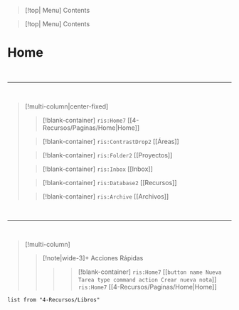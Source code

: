 
> [!top| Menu]
> Contents

> [!top| Menu]
> Contents


# **Home**

<br>

---
<br>

> [!multi-column|center-fixed]
>
>> [!blank-container]
>> `ris:Home7` [[4-Recursos/Paginas/Home|Home]]
>
>> [!blank-container]
>> `ris:ContrastDrop2` [[Áreas]]
>
>> [!blank-container]
>> `ris:Folder2` [[Proyectos]]
>
>> [!blank-container]
>> `ris:Inbox` [[Inbox]]
>
>> [!blank-container]
>> `ris:Database2` [[Recursos]]
>
>> [!blank-container]
>> `ris:Archive` [[Archivos]]

<br>

---

<br>

> [!multi-column]
>
>> [!note|wide-3]+ Acciones Rápidas
>> >> [!blank-container]
>> `ris:Home7` [[```button name Nueva Tarea type command action Crear nueva nota```]]
>> `ris:Home7` [[4-Recursos/Paginas/Home|Home]]


```dataview
list from "4-Recursos/Libros"
```
















